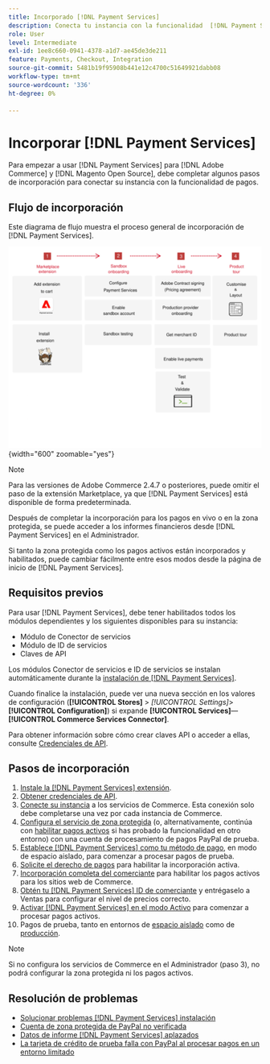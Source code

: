 ```yaml
---
title: Incorporado [!DNL Payment Services]
description: Conecta tu instancia con la funcionalidad  [!DNL Payment Services] completando algunos pasos de incorporación.
role: User
level: Intermediate
exl-id: 1ee8c660-0941-4378-a1d7-ae45de3de211
feature: Payments, Checkout, Integration
source-git-commit: 5481b19f95908b441e12c4700c51649921dabb08
workflow-type: tm+mt
source-wordcount: '336'
ht-degree: 0%

---
```


# Incorporar [!DNL Payment Services]

Para empezar a usar [!DNL Payment Services] para [!DNL Adobe Commerce] y [!DNL Magento Open Source], debe completar algunos pasos de incorporación para conectar su instancia con la funcionalidad de pagos.

## Flujo de incorporación

Este diagrama de flujo muestra el proceso general de incorporación de [!DNL Payment Services].

![Flujo de incorporación](assets/onboarding-diagram.svg){width="600" zoomable="yes"}

>[!NOTE]
>
> Para las versiones de Adobe Commerce 2.4.7 o posteriores, puede omitir el paso de la extensión Marketplace, ya que [!DNL Payment Services] está disponible de forma predeterminada.

Después de completar la incorporación para los pagos en vivo o en la zona protegida, se puede acceder a los informes financieros desde [!DNL Payment Services] en el Administrador.

Si tanto la zona protegida como los pagos activos están incorporados y habilitados, puede cambiar fácilmente entre esos modos desde la página de inicio de [!DNL Payment Services].

## Requisitos previos

Para usar [!DNL Payment Services], debe tener habilitados todos los módulos dependientes y los siguientes disponibles para su instancia:

* Módulo de Conector de servicios
* Módulo de ID de servicios
* Claves de API

Los módulos Conector de servicios e ID de servicios se instalan automáticamente durante la [instalación de [!DNL Payment Services]](install.md).

Cuando finalice la instalación, puede ver una nueva sección en los valores de configuración (**[!UICONTROL Stores]** > _[!UICONTROL Settings]_>**[!UICONTROL Configuration]**) si expande **[!UICONTROL Services]**—**[!UICONTROL Commerce Services Connector]**.

Para obtener información sobre cómo crear claves API o acceder a ellas, consulte [Credenciales de API](#obtain-api-credentials).

## Pasos de incorporación

1. [Instale la [!DNL Payment Services] extensión](install.md#get-payment-services).
1. [Obtener credenciales de API](connect.md#obtain-api-credentials).
1. [Conecte su instancia](connect.md#configure-commerce-services) a los servicios de Commerce. Esta conexión solo debe completarse una vez por cada instancia de Commerce.
1. [Configura el servicio de zona protegida](sandbox.md#enable-sandbox-testing) (o, alternativamente, continúa con [habilitar pagos activos](sandbox.md#enable-live-payments) si has probado la funcionalidad en otro entorno) con una cuenta de procesamiento de pagos PayPal de prueba.
1. [Establece [!DNL Payment Services] como tu método de pago](production.md#set-payment-services-as-payment-method), en modo de espacio aislado, para comenzar a procesar pagos de prueba.
1. [Solicite el derecho de pagos](production.md#request-payments-entitlement-from-adobe) para habilitar la incorporación activa.
1. [Incorporación completa del comerciante](production.md#complete-merchant-onboarding) para habilitar los pagos activos para los sitios web de Commerce.
1. [Obtén tu [!DNL Payment Services] ID de comerciante](production.md#configure-pricing-tier) y entrégaselo a Ventas para configurar el nivel de precios correcto.
1. [Activar [!DNL Payment Services] en el modo Activo](production.md#enable-live-payments) para comenzar a procesar pagos activos.
1. Pagos de prueba, tanto en entornos de [espacio aislado](sandbox.md#test-in-sandbox-environment) como de [producción](production.md#test-in-production).

>[!NOTE]
>
>Si no configura los servicios de Commerce en el Administrador (paso 3), no podrá configurar la zona protegida ni los pagos activos.

## Resolución de problemas

* [Solucionar problemas [!DNL Payment Services] instalación](https://experienceleague.adobe.com/docs/commerce-knowledge-base/kb/troubleshooting/payments/payservices-install.html?lang=en)
* [Cuenta de zona protegida de PayPal no verificada](https://experienceleague.adobe.com/docs/commerce-knowledge-base/kb/troubleshooting/payments/payservices-paypal-acct.html)
* [Datos de informe [!DNL Payment Services] aplazados](https://experienceleague.adobe.com/docs/commerce-knowledge-base/kb/troubleshooting/payments/payservices-report-info-delayed.html)
* [La tarjeta de crédito de prueba falla con PayPal al procesar pagos en un entorno limitado](https://experienceleague.adobe.com/docs/commerce-knowledge-base/kb/troubleshooting/payments/payservices-cc-sandbox-failure.html?lang=en)
